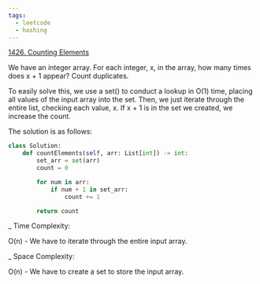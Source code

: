 ```yaml
---
tags:
  - leetcode
  - hashing
---
```


<a href="https://leetcode.com/problems/counting-elements/">1426. Counting
Elements</a>

We have an integer array. For each integer, x, in the array, how many times does
x + 1 appear? Count duplicates.

To easily solve this, we use a set() to conduct a lookup in O(1) time, placing
all values of the input array into the set. Then, we just iterate through the
entire list, checking each value, x. If x + 1 is in the set we created, we
increase the count.

The solution is as follows:

```python
class Solution:
    def countElements(self, arr: List[int]) -> int:
        set_arr = set(arr)
        count = 0

        for num in arr:
            if num + 1 in set_arr:
                count += 1

        return count
```

\_ Time Complexity:

O(n) - We have to iterate through the entire input array.

\_ Space Complexity:

O(n) - We have to create a set to store the input array.
